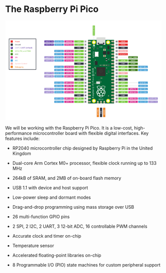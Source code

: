 # The Raspberry Pi Pico

![pico](./img/pico.png)

We will be working with the Raspberry Pi Pico.  It is a low-cost, high-performance microcontroller board with flexible digital interfaces. Key features include:

- RP2040 microcontroller chip designed by Raspberry Pi in the United Kingdom

- Dual-core Arm Cortex M0+ processor, flexible clock running up to 133 MHz

- 264kB of SRAM, and 2MB of on-board flash memory

- USB 1.1 with device and host support

- Low-power sleep and dormant modes

- Drag-and-drop programming using mass storage over USB

- 26 multi-function GPIO pins

- 2 SPI, 2 I2C, 2 UART, 3 12-bit ADC, 16 controllable PWM channels

- Accurate clock and timer on-chip

- Temperature sensor

- Accelerated floating-point libraries on-chip

- 8 Programmable I/O (PIO) state machines for custom peripheral support


